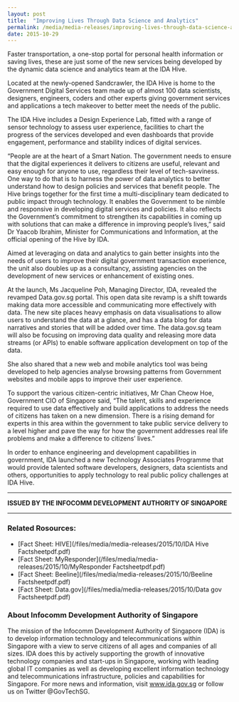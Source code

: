 ```yaml
---
layout: post
title:  "Improving Lives Through Data Science and Analytics"
permalink: /media/media-releases/improving-lives-through-data-science-and-analytics
date: 2015-10-29
---
```

Faster transportation, a one-stop portal for personal health information or saving lives, these are just some of the new services being developed by the dynamic data science and analytics team at the IDA Hive. 

Located at the newly-opened Sandcrawler, the IDA Hive is home to the Government Digital Services team made up of almost 100 data scientists, designers, engineers, coders and other experts giving government services and applications a tech makeover to better meet the needs of the public. 

The IDA Hive includes a Design Experience Lab, fitted with a range of sensor technology to assess user experience, facilities to chart the progress of the services developed and even dashboards that provide engagement, performance and stability indices of digital services.

“People are at the heart of a Smart Nation. The government needs to ensure that the digital experiences it delivers to citizens are useful, relevant and easy enough for anyone to use, regardless their level of tech-savviness. One way to do that is to harness the power of data analytics to better understand how to design policies and services that benefit people. The Hive brings together for the first time a multi-disciplinary team dedicated to public impact through technology.  It enables the Government to be nimble and responsive in developing digital services and policies. It also reflects the Government’s commitment to strengthen its capabilities in coming up with solutions that can make a difference in improving people’s lives,” said Dr Yaacob Ibrahim, Minister for Communications and Information, at the official opening of the Hive by IDA.

Aimed at leveraging on data and analytics to gain better insights into the needs of users to improve their digital government transaction experience, the unit also doubles up as a consultancy, assisting agencies on the development of new services or enhancement of existing ones. 

At the launch, Ms Jacqueline Poh, Managing Director, IDA, revealed the revamped Data.gov.sg portal. This open data site revamp is a shift towards making data more accessible and communicating more effectively with data. The new site places heavy emphasis on data visualisations to allow users to understand the data at a glance, and has a data blog for data narratives and stories that will be added over time. The data.gov.sg team will also be focusing on improving data quality and releasing more data streams (or APIs) to enable software application development on top of the data.

She also shared that a new web and mobile analytics tool was being developed to help agencies analyse browsing patterns from Government websites and mobile apps to improve their user experience.

To support the various citizen-centric initiatives, Mr Chan Cheow Hoe, Government CIO of Singapore said, “The talent, skills and experience required to use data effectively and build applications to address the needs of citizens has taken on a new dimension.  There is a rising demand for experts in this area within the government to take public service delivery to a level higher and pave the way for how the government addresses real life problems and make a difference to citizens’ lives.”

In order to enhance engineering and development capabilities in government, IDA launched a new Technology Associates Programme that would provide talented software developers, designers, data scientists and others, opportunities to apply technology to real public policy challenges at IDA Hive. 

---

**ISSUED BY THE INFOCOMM DEVELOPMENT AUTHORITY OF SINGAPORE**

---

### **Related Rosources:**
* [Fact Sheet: HIVE](/files/media/media-releases/2015/10/IDA Hive Factsheetpdf.pdf)
* [Fact Sheet: MyResponder](/files/media/media-releases/2015/10/MyResponder Factsheetpdf.pdf)
* [Fact Sheet: Beeline](/files/media/media-releases/2015/10/Beeline Factsheetpdf.pdf)
* [Fact Sheet: Data.gov](/files/media/media-releases/2015/10/Data gov Factsheetpdf.pdf)

### **About Infocomm Development Authority of Singapore**
The mission of the Infocomm Development Authority of Singapore (IDA) is to develop information technology and telecommunications within Singapore with a view to serve citizens of all ages and companies of all sizes. IDA does this by actively supporting the growth of innovative technology companies and start-ups in Singapore, working with leading global IT companies as well as developing excellent information technology and telecommunications infrastructure, policies and capabilities for Singapore. For more news and information, visit www.ida.gov.sg or follow us on Twitter @GovTechSG.
